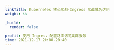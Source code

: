 ```yaml
---
linkTitle: Kubernetes 核心实战-Ingress 实战域名访问
weight: 33

_build:
  render: false

profit: 使用 Ingress 配置路由访问集群服务
time: 2021-12-17 20:00-20:40
---
```

